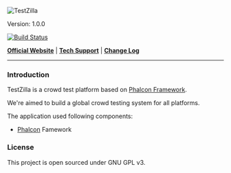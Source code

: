 ![TestZilla](https://raw.githubusercontent.com/zjhzxhz/TestZilla/master/src/main/webapp/assets/img/logo.png)

Version: 1.0.0

[![Build Status](https://travis-ci.org/zjhzxhz/TestZilla.png?branch=master)](https://travis-ci.org/zjhzxhz/TestZilla)

[**Official Website**](http://www.testzilla.org) | 
[**Tech Support**](http://www.zjhzxhz.com) |
[**Change Log**](#)

---

### Introduction

TestZilla is a crowd test platform based on [Phalcon Framework](http://phalconphp.com).

We're aimed to build a global crowd testing system for all platforms.

The application used following components:

 - [Phalcon](http://phalconphp.com) Famework

### License

This project is open sourced under GNU GPL v3.
